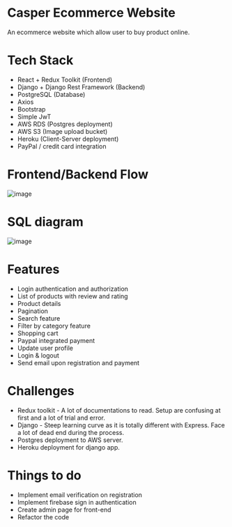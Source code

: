 # Casper Ecommerce Website

An ecommerce website which allow user to buy product online.

# Tech Stack

- React + Redux Toolkit (Frontend)
- Django + Django Rest Framework (Backend)
- PostgreSQL (Database)
- Axios
- Bootstrap
- Simple JwT
- AWS RDS (Postgres deployment)
- AWS S3 (Image upload bucket)
- Heroku (Client-Server deployment)
- PayPal / credit card integration

# Frontend/Backend Flow

![image](../main/static/images/Flow.png)

# SQL diagram

![image](../main/static/images/Backend.png)

# Features

- Login authentication and authorization
- List of products with review and rating
- Product details
- Pagination
- Search feature
- Filter by category feature
- Shopping cart
- Paypal integrated payment
- Update user profile
- Login & logout
- Send email upon registration and payment

# Challenges

- Redux toolkit - A lot of documentations to read. Setup are confusing at first and a lot of trial and error.
- Django - Steep learning curve as it is totally different with Express. Face a lot of dead end during the process.
- Postgres deployment to AWS server.
- Heroku deployment for django app.

# Things to do

- Implement email verification on registration
- Implement firebase sign in authentication
- Create admin page for front-end
- Refactor the code
